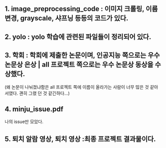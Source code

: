 ## 1. image_preprocessing_code : 이미지 크롤링, 이름변경, grayscale, 샤프닝 등등의 코드가 있다.

## 2. yolo : yolo 학습에 관련된 파일들이 정리되어 있다.

## 3. 학회 : 학회에 제출한 논문이며, 인공지능 쪽으로는 우수논문상 은상 | all 프로젝트 쪽으로는 우수 논문상 동상을 수상했다.
(왜 논문이 나눠졌냐함은 all 프로젝트 쪽에 이름이 올라가는 사람이 너무 많은 것 같아서였다. 괜히 그랬 던 것 같긴하다...)

## 4. minju_issue.pdf
나의 issue만 모았다.

## 5. 퇴치 알람 영상, 퇴치 영상 :최종 프로젝트 결과물이다.